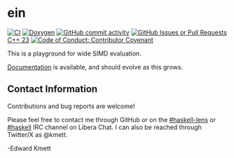 # ein

<!--
SPDX-FileType: DOCUMENTATION
SPDX-FileCopyrightText: 2024 Edward Kmett <ekmett@gmail.com>
SPDX-License-Identifier: BSD-2-Clause OR Apache-2.0
-->

<!-- GITHUB
[TOC]
GITHUB -->

[![CI](https://github.com/ekmett/ein/actions/workflows/cmake.yml/badge.svg)](https://github.com/ekmett/ein/actions/workflows/cmake.yml)
[![Doxygen](https://img.shields.io/badge/docs-doxygen-blue.svg)](https://ekmett.github.io/ein/)
[![GitHub commit activity](https://img.shields.io/github/commit-activity/w/ekmett/ein)](https://github.com/ekmett/ein/activity)
[![GitHub Issues or Pull Requests](https://img.shields.io/github/issues/ekmett/ein)](https://github.com/ekmett/ein/issues)
[C++ 23](https://img.shields.io/badge/c%2B%2B-23-blue)
[![Code of Conduct: Contributor Covenant](https://img.shields.io/badge/code_of_conduct-contributor_covenant-8a2be2)](https://github.com/EthicalSource/contributor_covenant)





This is a playground for wide SIMD evaluation.

[Documentation](https://ekmett.github.io/ein/) is available, and should evolve as this grows.

## Contact Information

Contributions and bug reports are welcome!

Please feel free to contact me through GitHub or on the [\#haskell-lens](https://web.libera.chat/#haskell-lens) or [\#haskell](https://web.libera.chat/#haskell) IRC channel on Libera Chat. I can also be reached through Twitter/X as \@kmett.

-Edward Kmett
